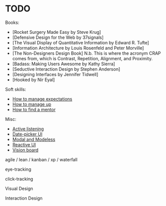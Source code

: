 # TODO

Books:
* [Rocket Surgery Made Easy by Steve Krug]
* [Defensive Design for the Web by 37signals]
* [The Visual Display of Quantitative Information by Edward R. Tufte]
* [Information Architecture by Louis Rosenfeld and Peter Morville]
* [The Non-Designers Design Book] N.b. This is where the acronym CRAP comes from, which is Contrast, Repetition, Alignment, and Proximity.
* [Badass: Making Users Awesome by Kathy Sierra]
* [Seductive Interaction Design by Stephen Anderson]
* [Designing Interfaces by Jennifer Tidwell]
* [Hooked by Nir Eyal]

Soft skills:
* [How to manage expectations](how-to-manage-expectations)
* [How to manage up](how-to-manage-up)
* [How to find a mentor](how-to-find-a-mentor)

Misc:
* [Active listening](active-listening)
* [Date-picker UI](date-picker-ui)
* [Modal and Modeless](modal-and-modeless)
* [Reactive UI](reactive-ui)
* [Vision board](vision-board)

agile / lean / kanban / xp / waterfall

eye-tracking

click-tracking

Visual Design

Interaction Design
